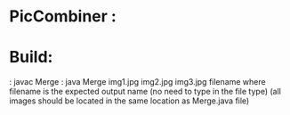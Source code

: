 # PicCombiner : 
# Build:
  : javac Merge
  : java Merge img1.jpg img2.jpg img3.jpg filename
      where filename is the expected output name (no need to type in the file
      type)
  (all images should be located in the same location as Merge.java file)
